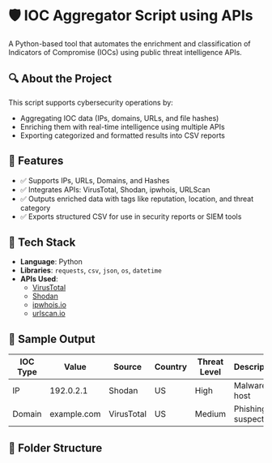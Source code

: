 # 🛡️ IOC Aggregator Script using APIs

A Python-based tool that automates the enrichment and classification of Indicators of Compromise (IOCs) using public threat intelligence APIs.

## 🔍 About the Project

This script supports cybersecurity operations by:
- Aggregating IOC data (IPs, domains, URLs, and file hashes)
- Enriching them with real-time intelligence using multiple APIs
- Exporting categorized and formatted results into CSV reports

## 🚀 Features

- ✅ Supports IPs, URLs, Domains, and Hashes
- ✅ Integrates APIs: VirusTotal, Shodan, ipwhois, URLScan
- ✅ Outputs enriched data with tags like reputation, location, and threat category
- ✅ Exports structured CSV for use in security reports or SIEM tools

## 🧰 Tech Stack

- **Language**: Python  
- **Libraries**: `requests`, `csv`, `json`, `os`, `datetime`  
- **APIs Used**:
  - [VirusTotal](https://www.virustotal.com/)
  - [Shodan](https://www.shodan.io/)
  - [ipwhois.io](https://ipwhois.io/)
  - [urlscan.io](https://urlscan.io/)

## 🧪 Sample Output

| IOC Type | Value              | Source     | Country | Threat Level | Description      |
|----------|--------------------|------------|---------|---------------|------------------|
| IP       | 192.0.2.1          | Shodan     | US      | High          | Malware host     |
| Domain   | example.com        | VirusTotal | US      | Medium        | Phishing suspect |

## 📂 Folder Structure


